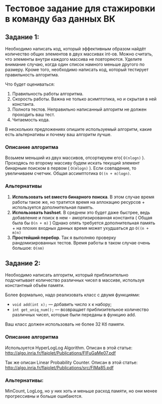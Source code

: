 # Тестовое задание для стажировки в команду баз данных ВК
## Задание 1:
Необходимо написать код, который эффективным образом найдёт количество общих элементов в двух массивах int-ов. 
Можно считать, что элементы внутри каждого массива не повторяются. Уделите внимание случаю, когда один список 
намного меньше другого по размеру. Кроме того, необходимо написать код, который тестирует правильность алгоритма. 

Что будет оцениваться: 
1. Правильность работы алгоритма. 
2. Скорость работы. Важна не только асимптотика, но и скрытая в ней константа. 
3. Полнота тестов. Неправильно написанный алгоритм не должен проходить ваш тест. 
4. Читаемость кода. 

В нескольких предложениях опишите используемый алгоритм, какие есть альтернативы и почему ваш алгоритм лучше. 

### Описание алгоритма
Возьмем меньший из двух массивов, отсортируем его( `O(nlogn)` ). Проходясь по второму массиву будем искать текущий элемент
бинарным  поиском в первом ( `O(mlogn)` ). Если совпадение, то увеличиваем счетчик. Общая ассимптотика `O((n + m)logn)`. 

### Альтернативы
1. **Использовать set вместо бинарного поиска**. В этом случае время работы такое же, но тратится время на аллокацию ресурсов + используется дополнительная память.
2. **Использовать hashset**. В среднем это будет даже быстрее, ведь добавление и поиск в нем - амортизированная константа
( Общая была бы `O(n + m)` ) Однако опять требуется дополнительная память + на плохих входных данных время может ухудшаться до
`O((n + m)n)`
3. **Простейший перебор**. Так я выполняю проверку рандомизированных тестов. Время работы в таком случае очень большое: `O(nm)`


## Задание 2:
Необходимо написать алгоритм, который приблизительно подсчитывает количество различных чисел в массиве, используя константный объём памяти. 

Более формально, надо реализовать класс с двумя функциями:

- `void add(int x);` — добавить число x к набору;
- `int get_uniq_num();` — возвращает приблизительное количество различных чисел, которые были переданы в функцию add.

Ваш класс должен использовать не более 32 Кб памяти. 

### Описание алгоритма
Используется HyperLogLog Algorithm. Описан в этой статье: http://algo.inria.fr/flajolet/Publications/FlFuGaMe07.pdf

Так же описан Linear Probability Counter. Описан в этой статье: http://algo.inria.fr/flajolet/Publications/src/FlMa85.pdf


### Альтернативы:
MinCount, LogLog, но у них хоть и меньше расход памяти, но они менее прогрессивны и больше ошибаются.
